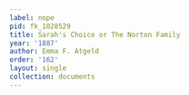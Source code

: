 ```yaml
---
label: nope
pid: fk_1028529
title: Sarah's Choice or The Norton Family
year: '1887'
author: Emma F. Atgeld
order: '162'
layout: single
collection: documents
---
```

